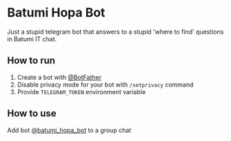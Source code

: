 # Batumi Hopa Bot

Just a stupid telegram bot that answers to a stupid 'where to find' questions in Batumi IT chat.

## How to run

1. Create a bot with [@BotFather](https://t.me/BotFather)
2. Disable privacy mode for your bot with `/setprivacy` command
3. Provide `TELEGRAM_TOKEN` environment variable

## How to use

Add bot [@batumi_hopa_bot](https://t.me/batumi_hopa_bot) to a group chat